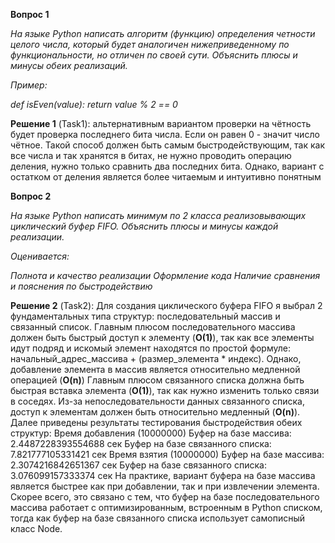 **Вопрос 1**

*На языке Python написать алгоритм (функцию) определения четности целого числа, который будет аналогичен нижеприведенному по функциональности, но отличен по своей сути. Объяснить плюсы и минусы обеих реализаций.*

*Пример:* 

*def isEven(value):*
      *return value % 2 == 0*

**Решение 1** (Task1): альтернативным вариантом проверки на чётность будет проверка последнего бита числа. Если он равен 0 - значит число чётное. Такой способ должен быть самым быстродействующим, так как все числа и так хранятся в битах, не нужно проводить операцию деления, нужно только сравнить два последних бита. Однако, вариант с остатком от деления является более читаемым и интуитивно понятным

**Вопрос 2**

*На языке Python написать минимум по 2 класса реализовывающих циклический буфер FIFO. Объяснить плюсы и минусы каждой реализации.*

*Оценивается:*

*Полнота и качество реализации*
*Оформление кода*
*Наличие сравнения и пояснения по быстродействию*

**Решение 2** (Task2): Для создания циклического буфера FIFO я выбрал 2 фундаментальных типа структур: последовательный массив и связанный список. Главным плюсом последовательного массива должен быть быстрый доступ к элементу (**O(1)**), так как все элементы идут подряд и искомый элемент находятся по простой формуле: начальный_адрес_массива + (размер_элемента * индекс). Однако, добавление элемента в массив является относительно медленной операцией (**O(n)**) Главным плюсом связанного списка должна быть быстрая вставка элемента (**O(1)**), так как нужно изменить только связи в соседях. Из-за непоследовательности данных связанного списка, доступ к элементам должен быть относительно медленный (**O(n)**). 
Далее приведены результаты тестирования быстродействия обеих структур:
Время добавления (10000000)
	Буфер на базе массива:
	2.4487228393554688 сек
	Буфер на базе связанного списка:
	7.821777105331421 сек
Время взятия (10000000)
	Буфер на базе массива:
	2.3074216842651367 сек
	Буфер на базе связанного списка:
	3.076099157333374 сек
На практике, вариант буфера на базе массива является быстрее как при добавлении, так и при извлечении элемента. Скорее всего, это связано с тем, что буфер на базе последовательного массива работает с оптимизированным, встроенным в Python списком, тогда как буфер на базе связанного списка использует самописный класс Node.
